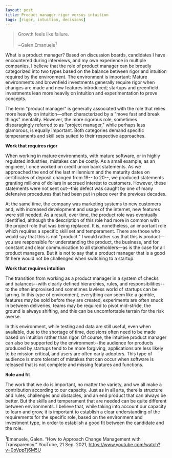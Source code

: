 ```yaml
---
layout: post
title: Product manager rigor versus intuition
tags: [rigor, intuition, decisions]
---
```


>Growth feels like failure.
>
>~Galen Emanuele<sup>1</sup>

What is a product manager?  Based on discussion boards, candidates I have encountered during interviews, and my own experience in multiple companies, I believe that the role of product manager can be broadly categorized into two types based on the balance between rigor and intuition required by the environment.  The environment is important:  Mature environments and brownfield investments generally require rigor when changes are made and new features introduced; startups and greenfield investments lean more heavily on intuition and experimentation to prove concepts.   

The term "product manager" is generally associated with the role that relies more heavily on intuition—often characterized by a "move fast and break things" mentality. However, the more rigorous role, sometimes disparagingly referred to as "project manager," while perhaps less glamorous, is equally important.  Both categories demand specific temperaments and skill sets suited to their respective approaches.

**Work that requires rigor**

When working in mature environments, with mature software, or in highly regulated industries, mistakes can be costly.  As a small example, as an engineer, I once worked on credit union bank statements.  As we approached the end of the last millennium and the maturity dates on certificates of deposit changed from 19-- to 20--, we produced statements granting millions of dollars in accrued interest to customers.  However, these statements were not sent out--this defect was caught by one of many defensive procedures that had been put in place over the previous decades.

At the same time, the company was marketing systems to new customers and, with increased development and usage of the internet, new features were still needed.  As a result, over time, the product role was eventually identified, although the description of this role had more in common with the project role that was being replaced.  It is, nonetheless, an important role which requires a specific skill set and temperament.  There are those who would say that this is not "product."  I would rather say that this is product—you are responsible for understanding the product, the business, and for constant and clear communication to all stakeholders—as is the case for all product managers.  But it is not to say that a product manager that is a good fit here would not be challenged when switching to a startup.  

**Work that requires intuition**

The transition from working as a product manager in a system of checks and balances--with clearly defined hierarchies, rules, and responsibilities--to the often improvised and sometimes lawless world of startups can be jarring.  In this type of environment, everything can seem like a gamble, features may be sold before they are created, experiments are often snuck in between deliveries, teams may be required to pivot mid-stride, the ground is always shifting, and this can be uncomfortable terrain for the risk averse. 

In this environment, while testing and data are still useful, even when available, due to the shortage of time, decisions often need to be made based on intuition rather than rigor.  Of course, the intuitive product manager can also be supported by the environment--the audience for products produced by startups tend to be more forgiving, applications are less likely to be mission critical, and users are often early adopters.  This type of audience is more tolerant of mistakes that can occur when software is released that is not complete and missing features and functions.

**Role and fit**

The work that we do is important, no matter the variety, and we all make a contribution according to our capacity.  Just as in all arts, there is structure and rules, challenges and obstacles, and an end product that can always be better.  But the skills and temperament that are needed can be quite different between environments.  I believe that, while taking into account our capacity to learn and grow, it is important to establish a clear understanding of the requirements for the specific role, based on the environment and investment type, in order to establish a good fit between the candidate and the role.

<sup>1</sup>Emanuele, Galen.  “How to Approach Change Management with Transparency.”  YouTube, 21 Sep. 2021,  https://www.youtube.com/watch?v=0oVppTj6M5U
